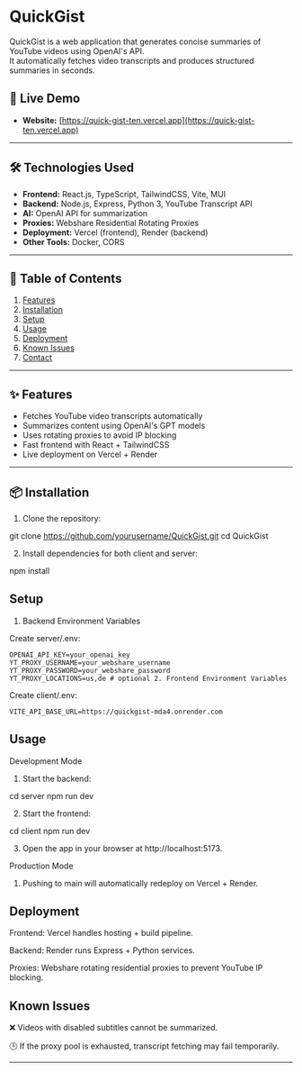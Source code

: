 # QuickGist

QuickGist is a web application that generates concise summaries of YouTube videos using OpenAI's API.  
It automatically fetches video transcripts and produces structured summaries in seconds.

## 🚀 Live Demo

- **Website:** [https://quick-gist-ten.vercel.app](https://quick-gist-ten.vercel.app)

---

## 🛠️ Technologies Used

- **Frontend:** React.js, TypeScript, TailwindCSS, Vite, MUI
- **Backend:** Node.js, Express, Python 3, YouTube Transcript API
- **AI:** OpenAI API for summarization
- **Proxies:** Webshare Residential Rotating Proxies
- **Deployment:** Vercel (frontend), Render (backend)
- **Other Tools:** Docker, CORS

---

## 📂 Table of Contents

1. [Features](#features)
2. [Installation](#installation)
3. [Setup](#setup)
4. [Usage](#usage)
5. [Deployment](#deployment)
6. [Known Issues](#known-issues)
7. [Contact](#contact)

---

## ✨ Features

- Fetches YouTube video transcripts automatically
- Summarizes content using OpenAI's GPT models
- Uses rotating proxies to avoid IP blocking
- Fast frontend with React + TailwindCSS
- Live deployment on Vercel + Render

---

## 📦 Installation

1. Clone the repository:

git clone https://github.com/yourusername/QuickGist.git
cd QuickGist

2. Install dependencies for both client and server:

npm install

## Setup

1. Backend Environment Variables

Create server/.env:

    OPENAI_API_KEY=your_openai_key
    YT_PROXY_USERNAME=your_webshare_username
    YT_PROXY_PASSWORD=your_webshare_password
    YT_PROXY_LOCATIONS=us,de # optional 2. Frontend Environment Variables

Create client/.env:

    VITE_API_BASE_URL=https://quickgist-mda4.onrender.com

## Usage

Development Mode

1. Start the backend:

cd server
npm run dev

2. Start the frontend:

cd client
npm run dev

3. Open the app in your browser at http://localhost:5173.

Production Mode

1. Pushing to main will automatically redeploy on Vercel + Render.

## Deployment

Frontend: Vercel handles hosting + build pipeline.

Backend: Render runs Express + Python services.

Proxies: Webshare rotating residential proxies to prevent YouTube IP blocking.

## Known Issues

❌ Videos with disabled subtitles cannot be summarized.

🕒 If the proxy pool is exhausted, transcript fetching may fail temporarily.

---

